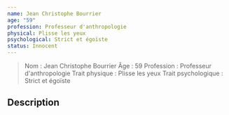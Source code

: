```yaml
---
name: Jean Christophe Bourrier
age: "59"
profession: Professeur d'anthropologie
physical: Plisse les yeux
psychological: Strict et égoïste
status: Innocent
---
```


> Nom : Jean Christophe Bourrier
> Âge :  59
> Profession :  Professeur d'anthropologie
> Trait physique : Plisse les yeux
> Trait psychologique :  Strict et égoïste

## Description